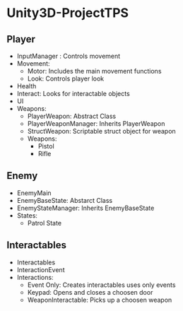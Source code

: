 # Unity3D-ProjectTPS

## Player
- InputManager : Controls movement
- Movement:
  - Motor: Includes the main movement functions
  - Look: Controls player look
- Health
- Interact: Looks for interactable objects
- UI
- Weapons:
  - PlayerWeapon: Abstract Class
  - PlayerWeaponManager: Inherits PlayerWeapon
  - StructWeapon: Scriptable struct object for weapon
  - Weapons:
    - Pistol
    - Rifle

## Enemy
- EnemyMain
- EnemyBaseState: Abstarct Class
- EnemyStateManager: Inherits EnemyBaseState
- States:
  - Patrol State

## Interactables
- Interactables
- InteractionEvent
- Interactions:
  - Event Only: Creates interactables uses only events
  - Keypad: Opens and closes a choosen door
  - WeaponInteractable: Picks up a choosen weapon
